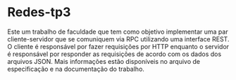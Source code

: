 # Redes-tp3
Este um trabalho de faculdade que tem como objetivo implementar uma par cliente-servidor que se comuniquem via RPC utilizando uma interface REST. O cliente é responsável por fazer requisições por HTTP enquanto o servidor é responsável por responder as requisições de acordo com os dados dos arquivos JSON. Mais informações estão disponíveis no arquivo de especificação e na documentação do trabalho.
